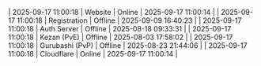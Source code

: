 | 2025-09-17 11:00:18 | Website | Online | 2025-09-17 11:00:14 |
| 2025-09-17 11:00:18 | Registration | Offline | 2025-09-09 16:40:23 |
| 2025-09-17 11:00:18 | Auth Server | Offline | 2025-08-18 09:33:31 |
| 2025-09-17 11:00:18 | Kezan (PvE) | Offline | 2025-08-03 17:58:02 |
| 2025-09-17 11:00:18 | Gurubashi (PvP) | Offline | 2025-08-23 21:44:06 |
| 2025-09-17 11:00:18 | Cloudflare | Online | 2025-09-17 11:00:14 |
